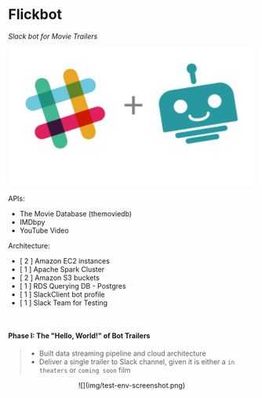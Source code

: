 # Flickbot
 <i>Slack bot for Movie Trailers</i>

 ![](img/slack_bot.png)

 APIs:

 * The Movie Database (themoviedb)
 * IMDbpy
 * YouTube Video


 Architecture:
  * [ 2 ] Amazon EC2 instances
  * [ 1 ] Apache Spark Cluster
  * [ 2 ] Amazon S3 buckets
  * [ 1 ] RDS Querying DB - Postgres
  * [ 1 ] SlackClient bot profile
  * [ 1 ] Slack Team for Testing

<br>

#### Phase I: The "Hello, World!" of Bot Trailers

>* Built data streaming pipeline and cloud architecture
>* Deliver a single trailer to Slack channel, given it is either a `in theaters` or `coming soon` film

  <center>![](img/test-env-screenshot.png)</center>
